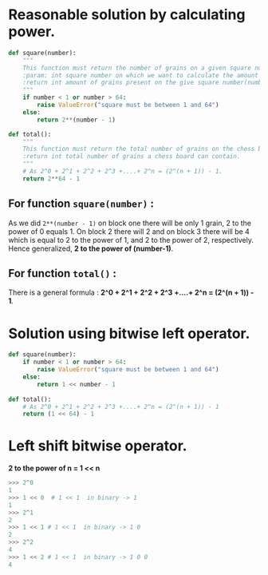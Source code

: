 # Reasonable solution by calculating power.

```python
def square(number):
    """
    This function must return the number of grains on a given square number.
    :param: int square number on which we want to calculate the amount of grains.
    :return int amount of grains present on the give square number(number).
    """
    if number < 1 or number > 64:
        raise ValueError("square must be between 1 and 64")
    else:
        return 2**(number - 1)

def total():
    """
    This function must return the total number of grains on the chess board.
    :return int total number of grains a chess board can contain.
    """
    # As 2^0 + 2^1 + 2^2 + 2^3 +....+ 2^n = (2^(n + 1)) - 1.
    return 2**64 - 1
```

## For function `square(number)` :

As we did `2**(number - 1)` on block one there will be only 1 grain, 2 to the power of 0 equals 1. On block 2 there will 2 and on block 3 there will be 4 which is equal to 2 to the power of 1, and 2 to the power of 2, respectively. Hence generalized, **2 to the power of (number-1)**.

## For function `total()` :

There is a general formula : **2^0 + 2^1 + 2^2 + 2^3 +....+ 2^n = (2^(n + 1)) - 1**.

# Solution using bitwise left operator.

```python
def square(number):
    if number < 1 or number > 64:
        raise ValueError("square must be between 1 and 64")
    else:
        return 1 << number - 1 
        
def total():
    # As 2^0 + 2^1 + 2^2 + 2^3 +....+ 2^n = (2^(n + 1)) - 1
    return (1 << 64) - 1
```

# Left shift bitwise operator.

**2 to the power of n = 1 << n** 
```python
>>> 2^0
1
>>> 1 << 0  # 1 << 1  in binary -> 1
1
>>> 2^1
2
>>> 1 << 1 # 1 << 1  in binary -> 1 0
2
>>> 2^2
4
>>> 1 << 2 # 1 << 1  in binary -> 1 0 0
4
```
